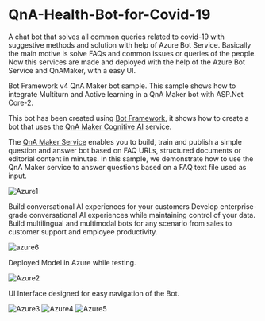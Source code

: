 # QnA-Health-Bot-for-Covid-19
A chat bot that solves all common queries related to covid-19 with suggestive methods and solution with help of Azure Bot Service. Basically the main motive is solve FAQs and common issues or queries of the people. Now this services are made and deployed with the help of the Azure Bot Service and QnAMaker, with a easy UI.

Bot Framework v4 QnA Maker bot sample. This sample shows how to integrate Multiturn and Active learning in a QnA Maker bot with ASP.Net Core-2. 

This bot has been created using [Bot Framework](https://dev.botframework.com), it shows how to create a bot that uses the [QnA Maker Cognitive AI](https://www.qnamaker.ai) service.

The [QnA Maker Service](https://www.qnamaker.ai) enables you to build, train and publish a simple question and answer bot based on FAQ URLs, structured documents or editorial content in minutes. In this sample, we demonstrate how to use the QnA Maker service to answer questions based on a FAQ text file used as input.

![Azure1](https://user-images.githubusercontent.com/72246796/149677484-45cfb252-6dcf-4e26-bf1f-33ca64b3c259.PNG)

Build conversational AI experiences for your customers
Develop enterprise-grade conversational AI experiences while maintaining control of your data. Build multilingual and multimodal bots for any scenario from sales to customer support and employee productivity.

![azure6](https://user-images.githubusercontent.com/72246796/149801634-39ac32b6-6df8-4b11-9240-b5eac0884602.PNG)

Deployed Model in Azure while testing.

![Azure2](https://user-images.githubusercontent.com/72246796/149801736-cfbdf84d-3607-4a3e-aae0-6a6be71ada23.PNG)

UI Interface designed for easy navigation of the Bot.


![Azure3](https://user-images.githubusercontent.com/72246796/149801926-18d71e01-8cc6-471f-979d-2a20d4b1acb1.PNG)
![Azure4](https://user-images.githubusercontent.com/72246796/149801948-8a6c7070-c62a-4252-b27e-1105ef848d73.PNG)
![Azure5](https://user-images.githubusercontent.com/72246796/149801958-44ae4c85-ad84-4acf-8bd8-5c7c4b885c73.PNG)
